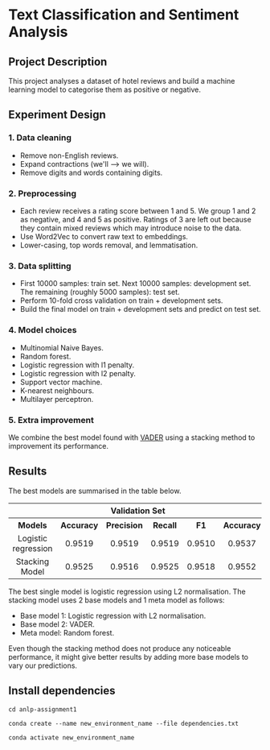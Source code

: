 # Text Classification and Sentiment Analysis

## Project Description

This project analyses a dataset of hotel reviews and build a machine learning model to categorise them as positive or negative.

## Experiment Design

### 1. Data cleaning

- Remove non-English reviews.
- Expand contractions (we'll --> we will).
- Remove digits and words containing digits.

### 2. Preprocessing

- Each review receives a rating score between 1 and 5. We group 1 and 2 as negative, and 4 and 5 as positive. Ratings of 3 are left out because they contain mixed reviews which may introduce noise to the data.
- Use Word2Vec to convert raw text to embeddings.
- Lower-casing, top words removal, and lemmatisation.

### 3. Data splitting

- First 10000 samples: train set. Next 10000 samples: development set. The remaining (roughly 5000 samples): test set.
- Perform 10-fold cross validation on train + development sets.
- Build the final model on train + development sets and predict on test set.

### 4. Model choices

- Multinomial Naive Bayes.
- Random forest.
- Logistic regression with l1 penalty.
- Logistic regression with l2 penalty.
- Support vector machine.
- K-nearest neighbours.
- Multilayer perceptron.


### 5. Extra improvement

We combine the best model found with [VADER](https://github.com/cjhutto/vaderSentiment) using a stacking method to improvement its performance.

## Results

The best models are summarised in the table below.

<style>
  th, td {
    text-align: center;
  }
</style>

<table>
  <tr>
    <th></th>
    <th colspan="4">Validation Set</th>
    <th colspan="4">Test Set</th>
  </tr>
  <tr>
    <th>Models</th>
    <th>Accuracy</th>
    <th>Precision</th>
    <th>Recall</th>
    <th>F1</th>
    <th>Accuracy</th>
    <th>Precision</th>
    <th>Recall</th>
    <th>F1</th>
  </tr>
  <tr>
    <td>Logistic regression</td>
    <td>0.9519</td>
    <td>0.9519</td>
    <td>0.9519</td>
    <td>0.9510</td>
    <td>0.9537</td>
    <td>0.9526</td>
    <td>0.9537</td>
    <td>0.9528</td>
  </tr>
  <tr>
    <td>Stacking Model</td>
    <td>0.9525</td>
    <td>0.9516</td>
    <td>0.9525</td>
    <td>0.9518</td>
    <td>0.9552</td>
    <td>0.9541</td>
    <td>0.9552</td>
    <td>0.9542</td>
  </tr>
</table>

The best single model is logistic regression using L2 normalisation. The stacking model uses 2 base models and 1 meta model as follows:
- Base model 1: Logistic regression with L2 normalisation.
- Base model 2: VADER.
- Meta model: Random forest.

Even though the stacking method does not produce any noticeable performance, it might give better results by adding more base models to vary our predictions.

## Install dependencies

```
cd anlp-assignment1

conda create --name new_environment_name --file dependencies.txt

conda activate new_environment_name
```